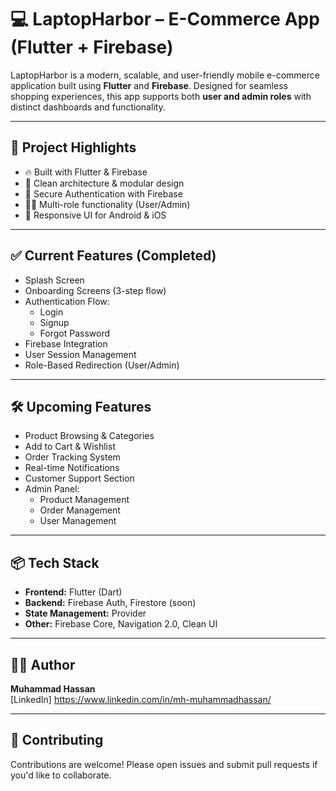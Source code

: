 # 💻 LaptopHarbor – E-Commerce App (Flutter + Firebase)

LaptopHarbor is a modern, scalable, and user-friendly mobile e-commerce application built using **Flutter** and **Firebase**. Designed for seamless shopping experiences, this app supports both **user and admin roles** with distinct dashboards and functionality.

---

## 🚀 Project Highlights

- 🔥 Built with Flutter & Firebase
- 🧠 Clean architecture & modular design
- 🔐 Secure Authentication with Firebase
- 🧑‍💼 Multi-role functionality (User/Admin)
- 📱 Responsive UI for Android & iOS

---

## ✅ Current Features (Completed)

- Splash Screen
- Onboarding Screens (3-step flow)
- Authentication Flow:
  - Login
  - Signup
  - Forgot Password
- Firebase Integration
- User Session Management
- Role-Based Redirection (User/Admin)

---

## 🛠️ Upcoming Features

- Product Browsing & Categories
- Add to Cart & Wishlist
- Order Tracking System
- Real-time Notifications
- Customer Support Section
- Admin Panel:
  - Product Management
  - Order Management
  - User Management

---

## 📦 Tech Stack

- **Frontend:** Flutter (Dart)
- **Backend:** Firebase Auth, Firestore (soon)
- **State Management:** Provider 
- **Other:** Firebase Core, Navigation 2.0, Clean UI

---

## 🧑‍💻 Author

**Muhammad Hassan**  
[LinkedIn]  https://www.linkedin.com/in/mh-muhammadhassan/

---

## 🤝 Contributing

Contributions are welcome! Please open issues and submit pull requests if you'd like to collaborate.
